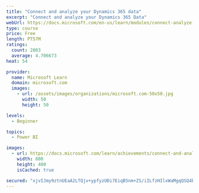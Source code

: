 ```yaml
---
title: "Connect and analyze your Dynamics 365 data​"
excerpt: "Connect and analyze your Dynamics 365 Data​"
webUrl: https://docs.microsoft.com/en-us/learn/modules/connect-analyze-dynamics-365-data/
type: course
price: Free
length: PT57M
ratings:
  count: 2083
  average: 4.706673
heat: 54

provider:
  name: Microsoft Learn
  domain: microsoft.com
  images:
    - url: /assets/images/organizations/microsoft.com-50x50.jpg
      width: 50
      height: 50

levels:
  - Beginner

topics:
  - Power BI

images:
  - url: https://docs.microsoft.com/learn/achievements/connect-and-analyze-your-microsoft-dynamics-365-data-social.png
    width: 800
    height: 400
    isCached: true

secured: "xjvIJmy9ztnUEaA2LTQjv+ypfyzUDi7EiqB5nm+ZS/iILfzHIlxWaMgqQSQ4bc2mntCWEGyq4FkQRv9nKzd8Tb7eU0pg3WczsCL4r2vlEZFI0sY+02tgX8/yrMGW3FUmnGiHDoFOIVniceCDMubj0CCUi9vU6J4+KT7lXeIqD/aj+mx7Sx3jUqrQYx2EEZ8UefZOGvmjcShJj/O2ZHB0xNFLTj4vbvy3cQAkCVn9w4vVSiWa3tokS8yb9RAwYUxy7pb5XpyFmp0Rin8gU6JanvgPyYe4dFq97wF0hff9C3O8L/X4kvo5UZHWrrl2YqRhjG0LXx40BXV5hkF/L1aB38J/JI/sk5+bP42t078N/6v1hnDyM8VDkCvoAk1+C3nqnSO5su0PUVXKkrMxSzwzuQ6BtFs51sFt38FmWF9xg8s=;VogI018LAnBs4QxQD6EOmQ=="
---
```


